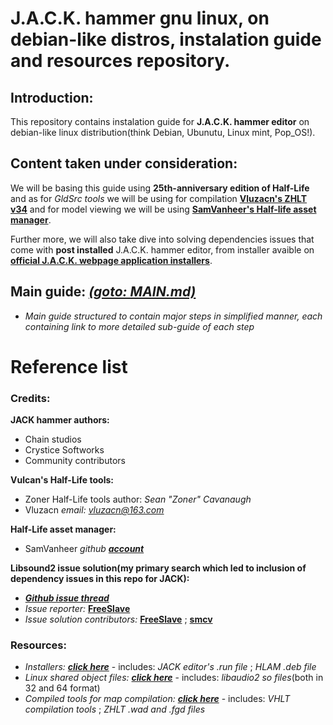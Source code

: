 # J.A.C.K. hammer gnu linux, on debian-like distros, instalation guide and resources repository.

## Introduction:
This repository contains instalation guide for **J.A.C.K. hammer editor** on debian-like linux distribution(think Debian, Ubunutu, Linux mint, Pop_OS!).

## Content taken under consideration:
We will be basing this guide using **25th-anniversary edition of Half-Life** and as for *GldSrc tools* we will be using for compilation **[Vluzacn's ZHLT v34](https://github.com/twhl-community/VHLT-V34)** and for model viewing we will be using **[SamVanheer's Half-life asset manager](https://github.com/SamVanheer/HalfLifeAssetManager)**.

Further more, we will also take dive into solving dependencies issues that come with **post installed** J.A.C.K. hammer editor, from installer avaible on **[official J.A.C.K. webpage application installers](https://jack.hlfx.ru/en/download.html)**.

## Main guide: *[(goto: MAIN.md)](https://github.com/Binary24pl/JACK-hammer-linux-gnu-debian-guide-and-resources/blob/master/guide/MAIN.md)*
- *Main guide structured to contain major steps in simplified manner, each containing link to more detailed sub-guide of each step* 


# Reference list
### Credits:

**JACK hammer authors:**
- Chain studios
- Crystice Softworks
- Community contributors
  
**Vulcan's Half-Life tools:**
- Zoner Half-Life tools author: *Sean "Zoner" Cavanaugh*
- Vluzacn *email: vluzacn@163.com*

**Half-Life asset manager:**
- SamVanheer *github **[account](https://github.com/SamVanheer)***

**Libsound2 issue solution(my primary search which led to inclusion of dependency issues in this repo for JACK):**
- ***[Github issue thread](https://github.com/ValveSoftware/steam-runtime/issues/709)***
- *Issue reporter:* **[FreeSlave](https://github.com/FreeSlave)**
- *Issue solution contributors:* **[FreeSlave](https://github.com/FreeSlave)** ; **[smcv](https://github.com/smcv)**

### Resources:
- *Installers:* ***[click here](https://github.com/Binary24pl/JACK-hammer-linux-gnu-debian-guide-and-resources/tree/master/resources/installers)*** - includes: *JACK editor's .run file* ; *HLAM .deb file*
- *Linux shared object files:* ***[click here](https://github.com/Binary24pl/JACK-hammer-linux-gnu-debian-guide-and-resources/tree/master/resources/sharedobjects)*** - includes: *libaudio2 so files*(both in 32 and 64 format)
- *Compiled tools for map compilation:* ***[click here](https://github.com/Binary24pl/JACK-hammer-linux-gnu-debian-guide-and-resources/tree/master/resources/compiled_tools)*** - includes: *VHLT compilation tools* ; *ZHLT .wad and .fgd files*